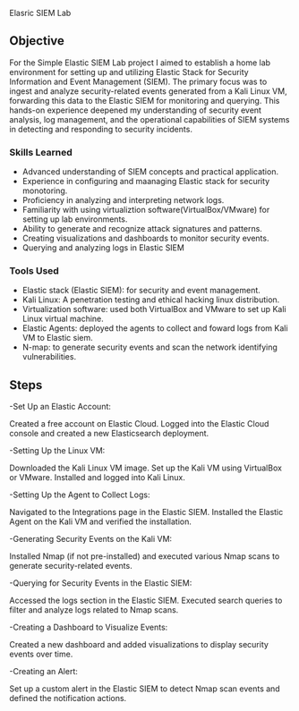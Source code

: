 Elasric SIEM Lab

## Objective


For the Simple Elastic SIEM Lab project I aimed to establish a home lab environment for setting up and utilizing Elastic Stack for Security Information and Event Management (SIEM). The primary focus was to ingest and analyze security-related events generated from a Kali Linux VM, forwarding this data to the Elastic SIEM for monitoring and querying. This hands-on experience deepened my understanding of security event analysis, log management, and the operational capabilities of SIEM systems in detecting and responding to security incidents.

### Skills Learned


- Advanced understanding of SIEM concepts and practical application.
- Experience in configuring and maanaging Elastic stack for security monotoring.
- Proficiency in analyzing and interpreting network logs.
- Familiarity with using virtualiztion software(VirtualBox/VMware) for setting up lab environments.
- Ability to generate and recognize attack signatures and patterns.
- Creating visualizations and dashboards to monitor security events.
- Querying and analyzing logs in Elastic SIEM

### Tools Used


- Elastic stack (Elastic SIEM): for security and event management.
- Kali Linux: A penetration testing and ethical hacking linux distribution.
- Virtualization software: used both VirtualBox and VMware to set up Kali Linux virtual machine.
- Elastic Agents: deployed the agents to collect and foward logs from Kali VM to Elastic siem.
- N-map: to generate security events and scan the network identifying vulnerabilities.

## Steps
-Set Up an Elastic Account:

Created a free account on Elastic Cloud.
Logged into the Elastic Cloud console and created a new Elasticsearch deployment.

-Setting Up the Linux VM:

Downloaded the Kali Linux VM image.
Set up the Kali VM using VirtualBox or VMware.
Installed and logged into Kali Linux.

-Setting Up the Agent to Collect Logs:

Navigated to the Integrations page in the Elastic SIEM.
Installed the Elastic Agent on the Kali VM and verified the installation.

-Generating Security Events on the Kali VM:

Installed Nmap (if not pre-installed) and executed various Nmap scans to generate security-related events.

-Querying for Security Events in the Elastic SIEM:

Accessed the logs section in the Elastic SIEM.
Executed search queries to filter and analyze logs related to Nmap scans.

-Creating a Dashboard to Visualize Events:

Created a new dashboard and added visualizations to display security events over time.

-Creating an Alert:

Set up a custom alert in the Elastic SIEM to detect Nmap scan events and defined the notification actions.
